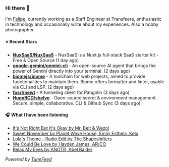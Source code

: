 ### Hi there 👋

I'm [Felipe](https://felipevm.com), currently working as a Staff Engineer at Transfeera, enthusiastic in technology and occasionally write about my experiences. Also a hobby photographer.

#### ⭐ Recent Stars
- **[NuxSaaS/NuxSaaS](https://github.com/NuxSaaS/NuxSaaS)** - NuxSaaS is a Nuxt.js full-stack SaaS starter kit - Free &amp; Open Source (1 day ago)
- **[google-gemini/gemini-cli](https://github.com/google-gemini/gemini-cli)** - An open-source AI agent that brings the power of Gemini directly into your terminal. (2 days ago)
- **[biomejs/biome](https://github.com/biomejs/biome)** - A toolchain for web projects, aimed to provide functionalities to maintain them. Biome offers formatter and linter, usable via CLI and LSP. (2 days ago)
- **[fosrl/newt](https://github.com/fosrl/newt)** - A tunneling client for Pangolin (3 days ago)
- **[HugoRCD/shelve](https://github.com/HugoRCD/shelve)** - Open-source secret &amp; environment management. Secure, simple, collaborative. CLI &amp; Github Sync (3 days ago)

#### 🎧 What I have been listening
- [It&#39;s Not Right But It&#39;s Okay by Mr. Belt &amp; Wezol](https://open.spotify.com/track/5OFVzqSeFxGpvDGyHvVeLj)
- [Sweet November by Planet Wave House, Emily Esthela, Kelo](https://open.spotify.com/track/5SeVG3n53TgBKZPXqSbwrW)
- [Lola&#39;s Theme - Radio Edit by The Shapeshifters](https://open.spotify.com/track/60ZRKTMc94bcjiN4FI0XDm)
- [We Could Be Love by Hayden James, AR/CO](https://open.spotify.com/track/3y20RxZMr3wZMvhC78jc8O)
- [Relax My Eyes by ANOTR, Abel Balder](https://open.spotify.com/track/5u4hhtZ7f4rWkMZEZcTKrH)

_Powered by [TuneFeed](https://tunefeed.app?ref=github.com)_
